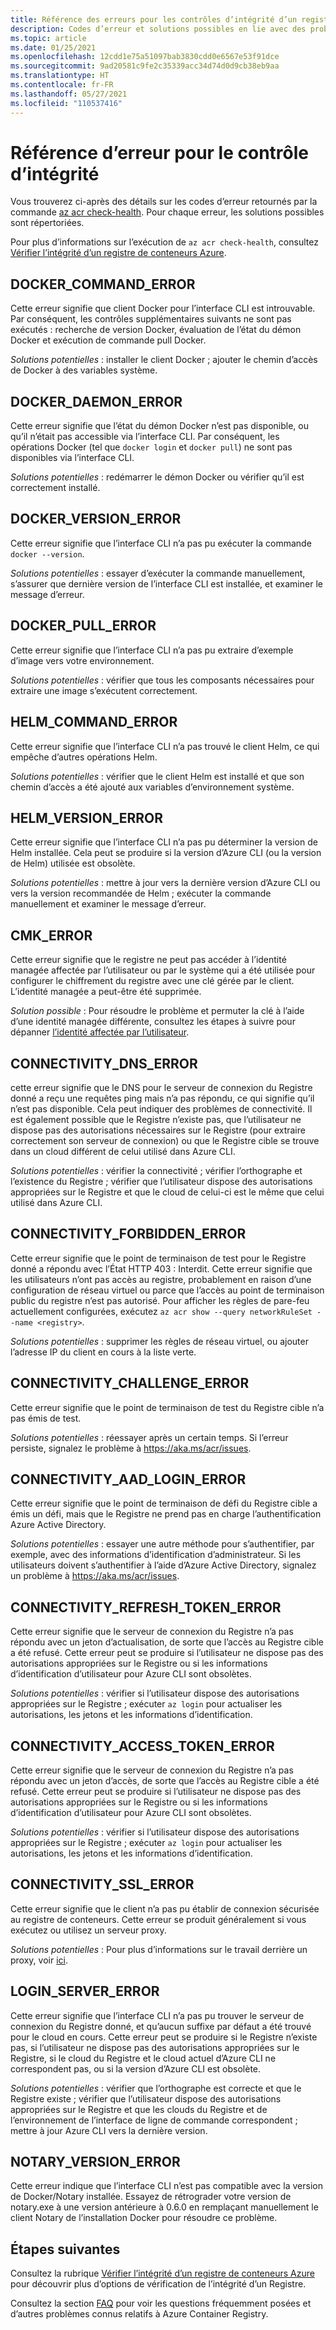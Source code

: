 ```yaml
---
title: Référence des erreurs pour les contrôles d’intégrité d’un registre
description: Codes d’erreur et solutions possibles en lie avec des problèmes détectés en exécutant la commande de diagnostic az acr check-health dans Azure Container Registry
ms.topic: article
ms.date: 01/25/2021
ms.openlocfilehash: 12cdd1e75a51097bab3830cdd0e6567e53f91dce
ms.sourcegitcommit: 9ad20581c9fe2c35339acc34d74d0d9cb38eb9aa
ms.translationtype: HT
ms.contentlocale: fr-FR
ms.lasthandoff: 05/27/2021
ms.locfileid: "110537416"
---
```

# <a name="health-check-error-reference"></a>Référence d’erreur pour le contrôle d’intégrité

Vous trouverez ci-après des détails sur les codes d’erreur retournés par la commande [az acr check-health][az-acr-check-health]. Pour chaque erreur, les solutions possibles sont répertoriées.

Pour plus d’informations sur l’exécution de `az acr check-health`, consultez [Vérifier l’intégrité d’un registre de conteneurs Azure](container-registry-check-health.md).

## <a name="docker_command_error"></a>DOCKER_COMMAND_ERROR

Cette erreur signifie que client Docker pour l’interface CLI est introuvable. Par conséquent, les contrôles supplémentaires suivants ne sont pas exécutés : recherche de version Docker, évaluation de l’état du démon Docker et exécution de commande pull Docker.

*Solutions potentielles* : installer le client Docker ; ajouter le chemin d’accès de Docker à des variables système.

## <a name="docker_daemon_error"></a>DOCKER_DAEMON_ERROR

Cette erreur signifie que l’état du démon Docker n’est pas disponible, ou qu’il n’était pas accessible via l’interface CLI. Par conséquent, les opérations Docker (tel que `docker login` et `docker pull`) ne sont pas disponibles via l’interface CLI.

*Solutions potentielles* : redémarrer le démon Docker ou vérifier qu’il est correctement installé.

## <a name="docker_version_error"></a>DOCKER_VERSION_ERROR

Cette erreur signifie que l’interface CLI n’a pas pu exécuter la commande `docker --version`.

*Solutions potentielles* : essayer d’exécuter la commande manuellement, s’assurer que dernière version de l’interface CLI est installée, et examiner le message d’erreur.

## <a name="docker_pull_error"></a>DOCKER_PULL_ERROR

Cette erreur signifie que l’interface CLI n’a pas pu extraire d’exemple d’image vers votre environnement.

*Solutions potentielles* : vérifier que tous les composants nécessaires pour extraire une image s’exécutent correctement.

## <a name="helm_command_error"></a>HELM_COMMAND_ERROR

Cette erreur signifie que l’interface CLI n’a pas trouvé le client Helm, ce qui empêche d’autres opérations Helm.

*Solutions potentielles* : vérifier que le client Helm est installé et que son chemin d’accès a été ajouté aux variables d’environnement système.

## <a name="helm_version_error"></a>HELM_VERSION_ERROR

Cette erreur signifie que l’interface CLI n’a pas pu déterminer la version de Helm installée. Cela peut se produire si la version d’Azure CLI (ou la version de Helm) utilisée est obsolète.

*Solutions potentielles* : mettre à jour vers la dernière version d’Azure CLI ou vers la version recommandée de Helm ; exécuter la commande manuellement et examiner le message d’erreur.

## <a name="cmk_error"></a>CMK_ERROR

Cette erreur signifie que le registre ne peut pas accéder à l’identité managée affectée par l’utilisateur ou par le système qui a été utilisée pour configurer le chiffrement du registre avec une clé gérée par le client. L’identité managée a peut-être été supprimée.  

*Solution possible* : Pour résoudre le problème et permuter la clé à l’aide d’une identité managée différente, consultez les étapes à suivre pour dépanner [l’identité affectée par l’utilisateur](container-registry-customer-managed-keys.md#troubleshoot).

## <a name="connectivity_dns_error"></a>CONNECTIVITY_DNS_ERROR

cette erreur signifie que le DNS pour le serveur de connexion du Registre donné a reçu une requêtes ping mais n’a pas répondu, ce qui signifie qu’il n’est pas disponible. Cela peut indiquer des problèmes de connectivité. Il est également possible que le Registre n’existe pas, que l’utilisateur ne dispose pas des autorisations nécessaires sur le Registre (pour extraire correctement son serveur de connexion) ou que le Registre cible se trouve dans un cloud différent de celui utilisé dans Azure CLI.

*Solutions potentielles* : vérifier la connectivité ; vérifier l’orthographe et l’existence du Registre ; vérifier que l’utilisateur dispose des autorisations appropriées sur le Registre et que le cloud de celui-ci est le même que celui utilisé dans Azure CLI.

## <a name="connectivity_forbidden_error"></a>CONNECTIVITY_FORBIDDEN_ERROR

Cette erreur signifie que le point de terminaison de test pour le Registre donné a répondu avec l’État HTTP 403 : Interdit. Cette erreur signifie que les utilisateurs n’ont pas accès au registre, probablement en raison d’une configuration de réseau virtuel ou parce que l’accès au point de terminaison public du registre n’est pas autorisé. Pour afficher les règles de pare-feu actuellement configurées, exécutez `az acr show --query networkRuleSet --name <registry>`.

*Solutions potentielles* : supprimer les règles de réseau virtuel, ou ajouter l’adresse IP du client en cours à la liste verte.

## <a name="connectivity_challenge_error"></a>CONNECTIVITY_CHALLENGE_ERROR

Cette erreur signifie que le point de terminaison de test du Registre cible n’a pas émis de test.

*Solutions potentielles* : réessayer après un certain temps. Si l’erreur persiste, signalez le problème à https://aka.ms/acr/issues.

## <a name="connectivity_aad_login_error"></a>CONNECTIVITY_AAD_LOGIN_ERROR

Cette erreur signifie que le point de terminaison de défi du Registre cible a émis un défi, mais que le Registre ne prend pas en charge l’authentification Azure Active Directory.

*Solutions potentielles* : essayer une autre méthode pour s’authentifier, par exemple, avec des informations d’identification d’administrateur. Si les utilisateurs doivent s’authentifier à l’aide d’Azure Active Directory, signalez un problème à https://aka.ms/acr/issues.

## <a name="connectivity_refresh_token_error"></a>CONNECTIVITY_REFRESH_TOKEN_ERROR

Cette erreur signifie que le serveur de connexion du Registre n’a pas répondu avec un jeton d’actualisation, de sorte que l’accès au Registre cible a été refusé. Cette erreur peut se produire si l’utilisateur ne dispose pas des autorisations appropriées sur le Registre ou si les informations d’identification d’utilisateur pour Azure CLI sont obsolètes.

*Solutions potentielles* : vérifier si l’utilisateur dispose des autorisations appropriées sur le Registre ; exécuter `az login` pour actualiser les autorisations, les jetons et les informations d’identification.

## <a name="connectivity_access_token_error"></a>CONNECTIVITY_ACCESS_TOKEN_ERROR

Cette erreur signifie que le serveur de connexion du Registre n’a pas répondu avec un jeton d’accès, de sorte que l’accès au Registre cible a été refusé. Cette erreur peut se produire si l’utilisateur ne dispose pas des autorisations appropriées sur le Registre ou si les informations d’identification d’utilisateur pour Azure CLI sont obsolètes.

*Solutions potentielles* : vérifier si l’utilisateur dispose des autorisations appropriées sur le Registre ; exécuter `az login` pour actualiser les autorisations, les jetons et les informations d’identification.

## <a name="connectivity_ssl_error"></a>CONNECTIVITY_SSL_ERROR

Cette erreur signifie que le client n’a pas pu établir de connexion sécurisée au registre de conteneurs. Cette erreur se produit généralement si vous exécutez ou utilisez un serveur proxy.

*Solutions potentielles* : Pour plus d’informations sur le travail derrière un proxy, voir [ici](/cli/azure/use-cli-effectively).

## <a name="login_server_error"></a>LOGIN_SERVER_ERROR

Cette erreur signifie que l’interface CLI n’a pas pu trouver le serveur de connexion du Registre donné, et qu’aucun suffixe par défaut a été trouvé pour le cloud en cours. Cette erreur peut se produire si le Registre n’existe pas, si l’utilisateur ne dispose pas des autorisations appropriées sur le Registre, si le cloud du Registre et le cloud actuel d’Azure CLI ne correspondent pas, ou si la version d’Azure CLI est obsolète.

*Solutions potentielles* : vérifier que l’orthographe est correcte et que le Registre existe ; vérifier que l’utilisateur dispose des autorisations appropriées sur le Registre et que les clouds du Registre et de l’environnement de l’interface de ligne de commande correspondent ; mettre à jour Azure CLI vers la dernière version.

## <a name="notary_version_error"></a>NOTARY_VERSION_ERROR

Cette erreur indique que l’interface CLI n’est pas compatible avec la version de Docker/Notary installée. Essayez de rétrograder votre version de notary.exe à une version antérieure à 0.6.0 en remplaçant manuellement le client Notary de l’installation Docker pour résoudre ce problème.

## <a name="next-steps"></a>Étapes suivantes

Consultez la rubrique [Vérifier l’intégrité d’un registre de conteneurs Azure](container-registry-check-health.md) pour découvrir plus d’options de vérification de l’intégrité d’un Registre.

Consultez la section [FAQ](container-registry-faq.md) pour voir les questions fréquemment posées et d’autres problèmes connus relatifs à Azure Container Registry.





<!-- LINKS - internal -->
[az-acr-check-health]: /cli/azure/acr#az_acr_check_health
